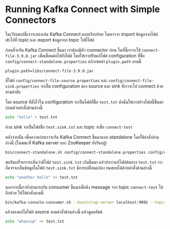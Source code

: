 # Running Kafka Connect with Simple Connectors

ในเวิร์คชอปนี้เราจะลองเล่น Kafka Connect แบบเรียบร้อย โดยเราจะ import ข้อมูลจากไฟล์เข้าไปที่ topic และ export ข้อมูลจาก topic ไปที่ไฟล์

ก่อนที่จะรัน Kafka Connect ขึ้นมา เราต้องมีตัว connector ก่อน ในที่นี้เราจะใช้ `connect-file-3.9.0.jar` เพื่อเชื่อมต่อไปยังไฟล์ โดยให้เราปรับแก้ไฟล์ configuration ที่ชื่อ `config/connect-standalone.properties` แล้วเซตค่า `plugin.path` ตามนี้

```
plugin.path=libs/connect-file-3.9.0.jar
```

ที่ไฟล์ `config/connect-file-source.properties` และ `config/connect-file-sink.properties` จะเป็น configuration ของ source และ sink ที่เราจะไป connect ด้วยตามลำดับ

โดย source ที่ตั้งไว้ใน configuration จะเป็นไฟล์ที่ชื่อ `test.txt` ดังนั้นให้เราสร้างไฟล์นี้ขึ้นมาก่อนด้วยคำสั่งด้านล่างนี้

```bash
echo "hello" > test.txt
```

ส่วน sink จะเป็นไฟล์ชื่อ `test.sink.txt` และ topic จะชื่อ `connect-test`

หลังจากนั้น เพื่อความง่ายเราจะรัน Kafka Connect ขึ้นมาแบบ standalone โดยใช้คำสั่งด้านล่างนี้ (ในขณะที่ Kafka server และ ZooKeeper ยังรันอยู่)

```bash
bin/connect-standalone.sh config/connect-standalone.properties config/connect-file-source.properties config/connect-file-sink.properties
```

พอรันเสร็จเราจะเห็นว่ามีไฟล์ `test.sink.txt` เกิดขึ้นมา แล้วถ้าเราแก้ไฟล์ต้นทาง `test.txt` เราก็ควรจะเห็นข้อมูลในไฟล์ `test.sink.txt` มีการเปลี่ยนแปลง ทดสอบได้ด้วยคำสั่งด้านล่างนี้

```bash
echo "another hello" >> test.txt
```

นอกจากนี้เรายังสามารถรัน consumer ขึ้นมาเพื่อดึง message จาก topic `connect-test` ได้อีกด้วย ให้ใช้คำสั่งตามนี้

```bash
bin/kafka-console-consumer.sh --bootstrap-server localhost:9092 --topic connect-test --from-beginning
```

แล้วลองแก้ไขไฟล์ source ตามคำสั่งด้านล่างนี้ แล้วดูผลลัพธ์

```bash
echo "whassup" >> test.txt
```
